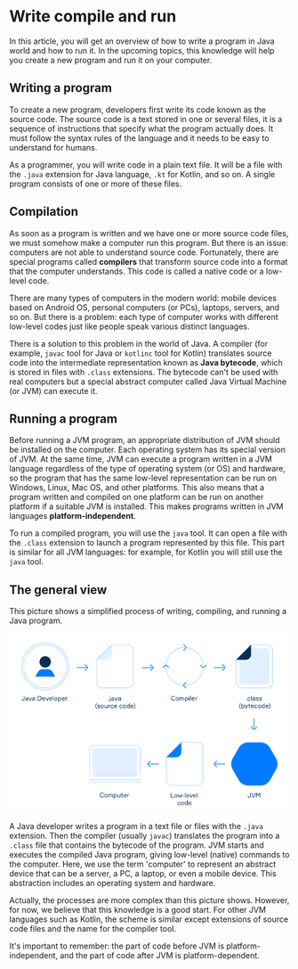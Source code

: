 # Write compile and run

In this article, you will get an overview of how to write a program in Java world and how to run it. In the upcoming topics, this knowledge will help you create a new program and run it on your computer.

## Writing a program

To create a new program, developers first write its code known as the source code. The source code is a text stored in one or several files, it is a sequence of instructions that specify what the program actually does. It must follow the syntax rules of the language and it needs to be easy to understand for humans.

As a programmer, you will write code in a plain text file. It will be a file with the `.java` extension for Java language, `.kt` for Kotlin, and so on. A single program consists of one or more of these files.

## Compilation

As soon as a program is written and we have one or more source code files, we must somehow make a computer run this program. But there is an issue: computers are not able to understand source code. Fortunately, there are special programs called **compilers** that transform source code into a format that the computer understands. This code is called a native code or a low-level code.

There are many types of computers in the modern world: mobile devices based on Android OS, personal computers (or PCs), laptops, servers, and so on. But there is a problem: each type of computer works with different low-level codes just like people speak various distinct languages.

There is a solution to this problem in the world of Java. A compiler (for example, `javac` tool for Java or `kotlinc` tool for Kotlin) translates source code into the intermediate representation known as **Java bytecode**, which is stored in files with `.class` extensions. The bytecode can't be used with real computers but a special abstract computer called Java Virtual Machine (or JVM) can execute it.

## Running a program

Before running a JVM program, an appropriate distribution of JVM should be installed on the computer. Each operating system has its special version of JVM. At the same time, JVM can execute a program written in a JVM language regardless of the type of operating system (or OS) and hardware, so the program that has the same low-level representation can be run on Windows, Linux, Mac OS, and other platforms. This also means that a program written and compiled on one platform can be run on another platform if a suitable JVM is installed. This makes programs written in JVM languages **platform-independent**.

To run a compiled program, you will use the `java` tool. It can open a file with the `.class` extension to launch a program represented by this file. This part is similar for all JVM languages: for example, for Kotlin you will still use the `java` tool.

## The general view

This picture shows a simplified process of writing, compiling, and running a Java program.

![img](../img/env1.PNG)

A Java developer writes a program in a text file or files with the `.java` extension. Then the compiler (usually `javac`) translates the program into a `.class` file that contains the bytecode of the program. JVM starts and executes the compiled Java program, giving low-level (native) commands to the computer. Here, we use the term 'computer' to represent an abstract device that can be a server, a PC, a laptop, or even a mobile device. This abstraction includes an operating system and hardware.

Actually, the processes are more complex than this picture shows. However, for now, we believe that this knowledge is a good start. For other JVM languages such as Kotlin, the scheme is similar except extensions of source code files and the name for the compiler tool.

It's important to remember: the part of code before JVM is platform-independent, and the part of code after JVM is platform-dependent.